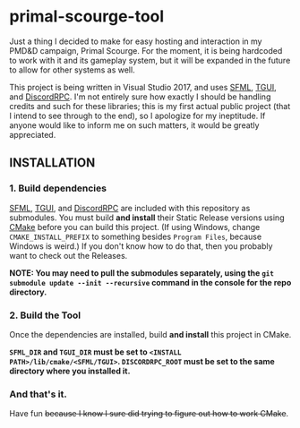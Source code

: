 # primal-scourge-tool

Just a thing I decided to make for easy hosting and interaction in my PMD&D campaign, Primal Scourge. For the moment, it is being hardcoded to work with it and its gameplay system, but it will be expanded in the future to allow for other systems as well.

This project is being written in Visual Studio 2017, and uses [SFML](https://github.com/SFML/SFML/tree/1bf3ae77b953d809fca43c84122448dc8ff128e6), [TGUI](https://github.com/texus/TGUI/tree/72f4d6fc20123701638d90bc3e4975d15b993b13), and [DiscordRPC](https://github.com/discordapp/discord-rpc/tree/e6390c8c4190b59f1cc98bcec688e0037b84974d). I'm not entirely sure how exactly I should be handling credits and such for these libraries; this is my first actual public project (that I intend to see through to the end), so I apologize for my ineptitude. If anyone would like to inform me on such matters, it would be greatly appreciated.

## INSTALLATION

### 1. Build dependencies

[SFML](https://github.com/SFML/SFML/tree/1bf3ae77b953d809fca43c84122448dc8ff128e6), [TGUI](https://github.com/texus/TGUI/tree/72f4d6fc20123701638d90bc3e4975d15b993b13), and [DiscordRPC](https://github.com/discordapp/discord-rpc/tree/e6390c8c4190b59f1cc98bcec688e0037b84974d) are included with this repository as submodules. You must build **and install** their Static Release versions using [CMake](https://cmake.org/) before you can build this project. (If using Windows, change `CMAKE_INSTALL_PREFIX` to something besides `Program Files`, because Windows is weird.) If you don't know how to do that, then you probably want to check out the Releases.

**NOTE: You may need to pull the submodules separately, using the `git submodule update --init --recursive` command in the console for the repo directory.**

### 2. Build the Tool

Once the dependencies are installed, build **and install** this project in CMake.

**__`SFML_DIR` and `TGUI_DIR` must be set to `<INSTALL PATH>/lib/cmake/<SFML/TGUI>`. `DISCORDRPC_ROOT` must be set to the same directory where you installed it.__**

### And that's it.

Have fun ~~because I know I sure did trying to figure out how to work CMake~~.